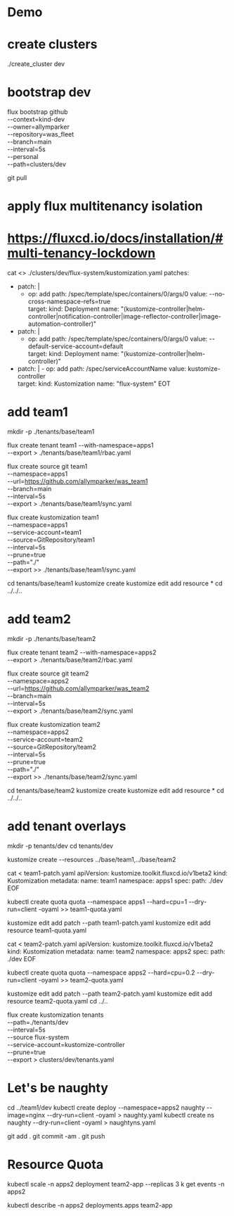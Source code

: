 # Demo

# create clusters

./create_cluster dev

# bootstrap dev

flux bootstrap github \
 --context=kind-dev \
 --owner=allymparker \
 --repository=was_fleet \
 --branch=main \
 --interval=5s \
 --personal \
 --path=clusters/dev

git pull

# apply flux multitenancy isolation

# https://fluxcd.io/docs/installation/#multi-tenancy-lockdown

cat <<EOT >> ./clusters/dev/flux-system/kustomization.yaml
patches:

- patch: |
  - op: add
    path: /spec/template/spec/containers/0/args/0
    value: --no-cross-namespace-refs=true  
    target:
    kind: Deployment
    name: "(kustomize-controller|helm-controller|notification-controller|image-reflector-controller|image-automation-controller)"
- patch: |
  - op: add
    path: /spec/template/spec/containers/0/args/0
    value: --default-service-account=default  
    target:
    kind: Deployment
    name: "(kustomize-controller|helm-controller)"
- patch: | - op: add
  path: /spec/serviceAccountName
  value: kustomize-controller  
   target:
  kind: Kustomization
  name: "flux-system"
  EOT

# add team1

mkdir -p ./tenants/base/team1

flux create tenant team1 --with-namespace=apps1 \
 --export > ./tenants/base/team1/rbac.yaml

flux create source git team1 \
 --namespace=apps1 \
 --url=https://github.com/allymparker/was_team1 \
 --branch=main \
 --interval=5s \
 --export > ./tenants/base/team1/sync.yaml

flux create kustomization team1 \
 --namespace=apps1 \
 --service-account=team1 \
 --source=GitRepository/team1 \
 --interval=5s \
 --prune=true \
 --path="./" \
 --export >> ./tenants/base/team1/sync.yaml

cd tenants/base/team1
kustomize create
kustomize edit add resource \*
cd ../../..

# add team2

mkdir -p ./tenants/base/team2

flux create tenant team2 --with-namespace=apps2 \
 --export > ./tenants/base/team2/rbac.yaml

flux create source git team2 \
 --namespace=apps2 \
 --url=https://github.com/allymparker/was_team2 \
 --branch=main \
 --interval=5s \
 --export > ./tenants/base/team2/sync.yaml

flux create kustomization team2 \
 --namespace=apps2 \
 --service-account=team2 \
 --source=GitRepository/team2 \
 --interval=5s \
 --prune=true \
 --path="./" \
 --export >> ./tenants/base/team2/sync.yaml

cd tenants/base/team2
kustomize create
kustomize edit add resource \*
cd ../../..

# add tenant overlays

mkdir -p tenants/dev
cd tenants/dev

kustomize create --resources ../base/team1,../base/team2

cat <<EOF > team1-patch.yaml
apiVersion: kustomize.toolkit.fluxcd.io/v1beta2
kind: Kustomization
metadata:
name: team1
namespace: apps1
spec:
path: ./dev
EOF

kubectl create quota quota --namespace apps1 --hard=cpu=1 --dry-run=client -oyaml >> team1-quota.yaml

kustomize edit add patch --path team1-patch.yaml
kustomize edit add resource team1-quota.yaml

cat <<EOF > team2-patch.yaml
apiVersion: kustomize.toolkit.fluxcd.io/v1beta2
kind: Kustomization
metadata:
name: team2
namespace: apps2
spec:
path: ./dev
EOF

kubectl create quota quota --namespace apps2 --hard=cpu=0.2 --dry-run=client -oyaml >> team2-quota.yaml

kustomize edit add patch --path team2-patch.yaml
kustomize edit add resource team2-quota.yaml
cd ../..

flux create kustomization tenants \
--path=./tenants/dev \
--interval=5s \
--source flux-system \
--service-account=kustomize-controller \
--prune=true \
--export > clusters/dev/tenants.yaml

# Let's be naughty

cd ../team1/dev
kubectl create deploy --namespace=apps2 naughty --image=nginx --dry-run=client -oyaml > naughty.yaml
kubectl create ns naughty --dry-run=client -oyaml > naughtyns.yaml

git add .
git commit -am .
git push

# Resource Quota

kubectl scale -n apps2 deployment team2-app --replicas 3
k get events -n apps2

kubectl describe -n apps2 deployments.apps team2-app
